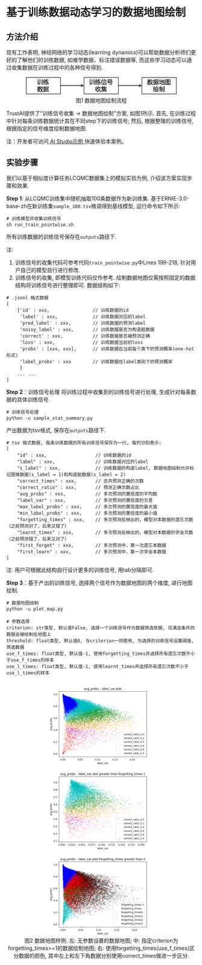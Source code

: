 # 基于训练数据动态学习的数据地图绘制

## 方法介绍
现有工作表明, 神经网络的学习动态(learning dynamics)可以帮助数据分析师们更好的了解他们的训练数据, 如难学数据、标注错误数据等, 而这些学习动态可以通过收集数据在训练过程中的各种信号得到.

<p align="center">
<img align="center" src="../../imgs/data_map.png", width=400><br>
图1 数据地图绘制流程
</p>

TrustAI提供了"训练信号收集 -> 数据地图绘制"方案, 如图1所示. 首先, 在训练过程中针对每条训练数据统计其在不同step下的训练信号; 然后, 根据整理的训练信号, 根据指定的信号维度绘制数据地图.

注：开发者可访问[ AI Studio示例 ](https://aistudio.baidu.com/aistudio/projectdetail/5307701)快速体验本案例。

## 实验步骤
我们以基于相似度计算任务LCQMC数据集上的模拟实验为例, 介绍该方案实现步骤和效果.


**Step 1**: 从LCQMC训练集中随机抽取100条数据作为新训练集. 基于ERNIE-3.0-base-zh在新训练集`sample_100.tsv`微调得到基线模型, 运行命令如下所示:

```shell
# 训练模型并收集训练信号
sh run_train_pointwise.sh
```
所有训练数据的训练信号保存在`outputs`路径下.

注:
1. 训练信号的收集代码可参考代码`train_pointwise.py`中Lines 199-218, 针对用户自己的模型自行进行修改.
2. 训练信号的收集, 即模型训练代码仅作参考. 绘制数据地图仅需按照固定的数据结构将训练信号进行整理即可. 数据结构如下:

```shell
# .jsonl 格式数据
[
    {'id' : xxx,                // 训练数据的id
     'label' : xxx,             // 训练数据对应的label
     'pred_label' : xxx,        // 训练数据的预测label
     'noisy_label' : xxx,       // 训练数据是否为构造脏数据
     'correct' : xxx,           // 训练数据是否被预测正确
     'loss' : xxx,              // 训练数据当前的loss
     'probs' : [xxx, xxx],      // 训练数据在当前每个类下的预测概率(one-hot形式)
     'label_probs' : xxx        // 训练数据在label类别下的预测概率
     }  
    ... ...
]
```

**Step 2**：训练信号处理
将训练过程中收集到的训练信号进行处理, 生成针对每条数据的具体训练信号.

```shell
# 训练信号处理
python -u sample_stat_summary.py
```
产出数据为tsv格式, 保存在`outputs`路径下.
```shell
# tsv 格式数据, 每条训练数据的所有训练信号保存为一行, 每列分别表示:
[
    "id" : xxx,                  // 训练数据的id
    "label" : xxx,               // 训练数据对应的label
    "s_label" : xxx,             // 训练数据的构造label, 数据地图绘制允许标记困难数据(s_label = 1)和构造脏数据(s_label = 2)
    "correct_times" : xxx,       // 总共预测正确的次数  
    "correct_ratio" : xxx,       // 预测正确次数占比
    "avg_probs" : xxx,           // 多次预测的置信度的平均数
    "label_var" : xxx,           // 多次预测的置信度的方差
    "max_label_probs" : xxx,     // 多次预测的置信度的最大值
    "min_label_probs" : xxx,     // 多次预测的置信度的最小值
    "forgetting_times" : xxx,    // 多次预测反映出的，模型对本数据的遗忘次数（之前预测对了，后来又错了）
    "learnt_times" : xxx,        // 多次预测反映出的，模型对本数据的学会次数（之前预测错了，后来又对了）
    "first_forget" : xxx,        // 多次预测中，第一次遗忘本数据  
    "first_learn" : xxx,         // 多次预测中，第一次学会本数据  
]

```
注: 用户可根据此结构自行设计更多的训练信号, 用tab分隔即可.

**Step 3**：基于产出的训练信号, 选择两个信号作为数据地图的两个维度, 进行地图绘制.

```shell
# 数据地图绘制
python -u plot_map.py

# 参数选择
criterion: str类型, 默认值False, 选择一个训练信号作为数据筛选依据, 仅满足条件的数据会被绘制在地图上
threshold: float类型, 默认值0, 与criterion一同使用, 为选择的训练信号设置阈值, 筛选数据
use_f_times: float类型, 默认值-1, 使用forgetting_times并选择所有遗忘次数不小于use_f_times的样本
use_l_times: float类型, 默认值-1, 使用learnt_times并选择所有遗忘次数不小于use_l_times的样本
```

<p align="center">
<img align="center" src="../../imgs/data_map_normal.png", width=300>
<img align="center" src="../../imgs/data_map_criterion.png", width=300>
<img align="center" src="../../imgs/data_map_ft.png", width=300><br>
图2 数据地图样例. 左: 无参数设置的数据地图; 中: 指定criterion为forgetting_times>=1的数据绘制地图; 右: 使用forgetting_times(use_f_times)区分数据的颜色, 其中左上和左下角数据分别使用correct_times做进一步区分.
</p>
